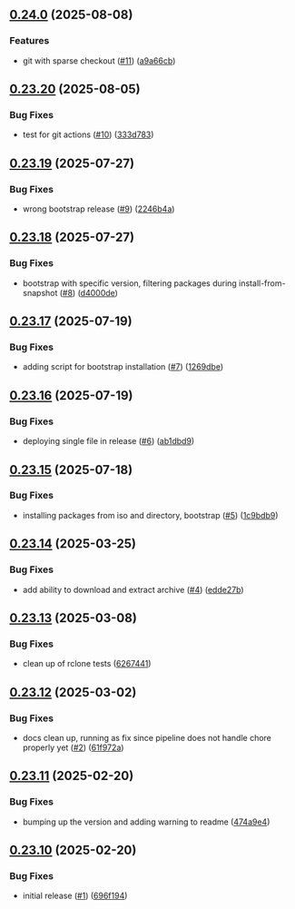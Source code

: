 

<a name="0.24.0"></a>
## [0.24.0](https://www.github.com/zoryatec/gcd/releases/tag/v0.24.0) (2025-08-08)

### Features

* git with sparse checkout ([#11](https://www.github.com/zoryatec/gcd/issues/11)) ([a9a66cb](https://www.github.com/zoryatec/gcd/commit/a9a66cbd70ef2dfbae3e1aef5920cebee43d21ca))

<a name="0.23.20"></a>
## [0.23.20](https://www.github.com/zoryatec/gcd/releases/tag/v0.23.20) (2025-08-05)

### Bug Fixes

* test for git actions ([#10](https://www.github.com/zoryatec/gcd/issues/10)) ([333d783](https://www.github.com/zoryatec/gcd/commit/333d7832c83c91200c190efb38ca306878692857))

<a name="0.23.19"></a>
## [0.23.19](https://www.github.com/zoryatec/gcd/releases/tag/v0.23.19) (2025-07-27)

### Bug Fixes

* wrong bootstrap release ([#9](https://www.github.com/zoryatec/gcd/issues/9)) ([2246b4a](https://www.github.com/zoryatec/gcd/commit/2246b4adfa6591a0f609219e57792a00493ee814))

<a name="0.23.18"></a>
## [0.23.18](https://www.github.com/zoryatec/gcd/releases/tag/v0.23.18) (2025-07-27)

### Bug Fixes

* bootstrap with specific version, filtering packages during install-from-snapshot ([#8](https://www.github.com/zoryatec/gcd/issues/8)) ([d4000de](https://www.github.com/zoryatec/gcd/commit/d4000de2903f3a5ca934e6894342689f5670761b))

<a name="0.23.17"></a>
## [0.23.17](https://www.github.com/zoryatec/gcd/releases/tag/v0.23.17) (2025-07-19)

### Bug Fixes

* adding script for bootstrap installation ([#7](https://www.github.com/zoryatec/gcd/issues/7)) ([1269dbe](https://www.github.com/zoryatec/gcd/commit/1269dbe3aa70ea2eb124ae14b8fe8d7e4286783b))

<a name="0.23.16"></a>
## [0.23.16](https://www.github.com/zoryatec/gcd/releases/tag/v0.23.16) (2025-07-19)

### Bug Fixes

* deploying single file in release ([#6](https://www.github.com/zoryatec/gcd/issues/6)) ([ab1dbd9](https://www.github.com/zoryatec/gcd/commit/ab1dbd9d2bbe551cfb6406cf36df7c6f7c6b290e))

<a name="0.23.15"></a>
## [0.23.15](https://www.github.com/zoryatec/gcd/releases/tag/v0.23.15) (2025-07-18)

### Bug Fixes

* installing packages from iso and directory, bootstrap ([#5](https://www.github.com/zoryatec/gcd/issues/5)) ([1c9bdb9](https://www.github.com/zoryatec/gcd/commit/1c9bdb999a78a1ceb2f99604befaab3b42dc4368))

<a name="0.23.14"></a>
## [0.23.14](https://www.github.com/zoryatec/gcd/releases/tag/v0.23.14) (2025-03-25)

### Bug Fixes

* add ability to download and extract archive ([#4](https://www.github.com/zoryatec/gcd/issues/4)) ([edde27b](https://www.github.com/zoryatec/gcd/commit/edde27be28fbe57594edafd480eb376e5cba7f63))

<a name="0.23.13"></a>
## [0.23.13](https://www.github.com/zoryatec/gcd/releases/tag/v0.23.13) (2025-03-08)

### Bug Fixes

* clean up of rclone tests ([6267441](https://www.github.com/zoryatec/gcd/commit/626744104dbf709002e15471a49824faa25740a5))

<a name="0.23.12"></a>
## [0.23.12](https://www.github.com/zoryatec/gcd/releases/tag/v0.23.12) (2025-03-02)

### Bug Fixes

* docs clean up, running as fix since pipeline does not handle chore properly yet ([#2](https://www.github.com/zoryatec/gcd/issues/2)) ([61f972a](https://www.github.com/zoryatec/gcd/commit/61f972a85faed5276a1614c6dbfeeb3737dab43f))

<a name="0.23.11"></a>
## [0.23.11](https://www.github.com/zoryatec/gcd/releases/tag/v0.23.11) (2025-02-20)

### Bug Fixes

* bumping up the version and adding warning to readme ([474a9e4](https://www.github.com/zoryatec/gcd/commit/474a9e4cc2c4ce6c2bbeeb05c23206ba7113ad2c))

<a name="0.23.10"></a>
## [0.23.10](https://www.github.com/zoryatec/gcd/releases/tag/v0.23.10) (2025-02-20)

### Bug Fixes

* initial release ([#1](https://www.github.com/zoryatec/gcd/issues/1)) ([696f194](https://www.github.com/zoryatec/gcd/commit/696f194be5ebfe3d42ec1a647354ca475c07a5db))

